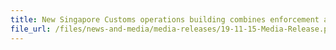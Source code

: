 ```yaml
---
title: New Singapore Customs operations building combines enforcement and compliance functions under one roof 
file_url: /files/news-and-media/media-releases/19-11-15-Media-Release.pdf
---
```

